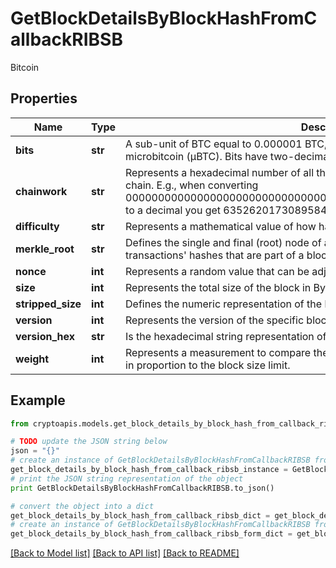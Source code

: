# GetBlockDetailsByBlockHashFromCallbackRIBSB

Bitcoin

## Properties
Name | Type | Description | Notes
------------ | ------------- | ------------- | -------------
**bits** | **str** | A sub-unit of BTC equal to 0.000001 BTC, or 100 Satoshi, and is the same as microbitcoin (μBTC). Bits have two-decimal precision. | 
**chainwork** | **str** | Represents a hexadecimal number of all the hashes necessary to produce the current chain. E.g., when converting 0000000000000000000000000000000000000000000086859f7a841475b236fd to a decimal you get 635262017308958427068157 hashes, or 635262 exahashes. | 
**difficulty** | **str** | Represents a mathematical value of how hard it is to find a valid hash for this block. | 
**merkle_root** | **str** | Defines the single and final (root) node of a Merkle tree. It is the combined hash of all transactions&#39; hashes that are part of a blockchain block. | 
**nonce** | **int** | Represents a random value that can be adjusted to satisfy the proof of work | 
**size** | **int** | Represents the total size of the block in Bytes. | 
**stripped_size** | **int** | Defines the numeric representation of the block size excluding the witness data. | 
**version** | **int** | Represents the version of the specific block on the blockchain. | 
**version_hex** | **str** | Is the hexadecimal string representation of the block&#39;s version. | 
**weight** | **int** | Represents a measurement to compare the size of different transactions to each other in proportion to the block size limit. | 

## Example

```python
from cryptoapis.models.get_block_details_by_block_hash_from_callback_ribsb import GetBlockDetailsByBlockHashFromCallbackRIBSB

# TODO update the JSON string below
json = "{}"
# create an instance of GetBlockDetailsByBlockHashFromCallbackRIBSB from a JSON string
get_block_details_by_block_hash_from_callback_ribsb_instance = GetBlockDetailsByBlockHashFromCallbackRIBSB.from_json(json)
# print the JSON string representation of the object
print GetBlockDetailsByBlockHashFromCallbackRIBSB.to_json()

# convert the object into a dict
get_block_details_by_block_hash_from_callback_ribsb_dict = get_block_details_by_block_hash_from_callback_ribsb_instance.to_dict()
# create an instance of GetBlockDetailsByBlockHashFromCallbackRIBSB from a dict
get_block_details_by_block_hash_from_callback_ribsb_form_dict = get_block_details_by_block_hash_from_callback_ribsb.from_dict(get_block_details_by_block_hash_from_callback_ribsb_dict)
```
[[Back to Model list]](../README.md#documentation-for-models) [[Back to API list]](../README.md#documentation-for-api-endpoints) [[Back to README]](../README.md)


